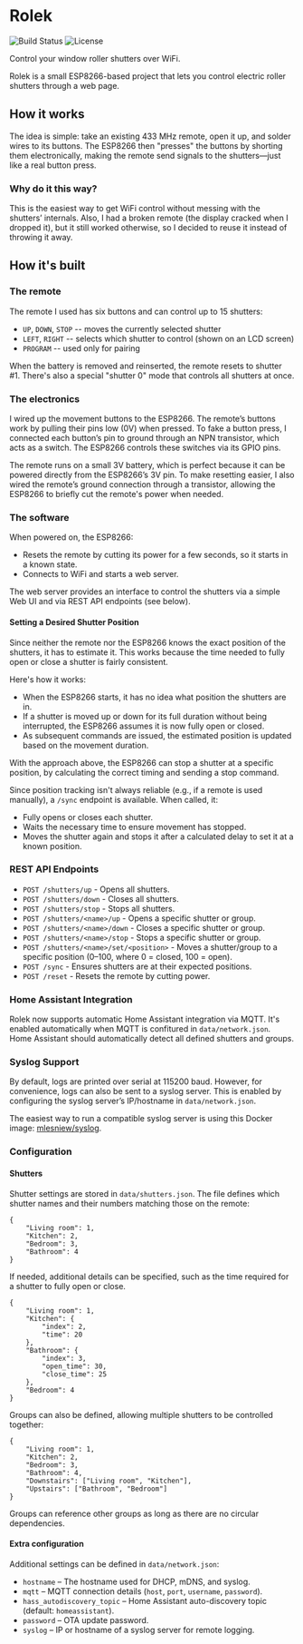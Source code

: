 # Rolek

![Build Status](https://img.shields.io/github/actions/workflow/status/mlesniew/rolek/ci.yml)
![License](https://img.shields.io/github/license/mlesniew/rolek)

Control your window roller shutters over WiFi.

Rolek is a small ESP8266-based project that lets you control electric roller shutters through a web page.


## How it works

The idea is simple: take an existing 433 MHz remote, open it up, and solder wires to its buttons. The ESP8266 then
"presses" the buttons by shorting them electronically, making the remote send signals to the shutters—just like a
real button press.


### Why do it this way?

This is the easiest way to get WiFi control without messing with the shutters’ internals. Also, I had a broken
remote (the display cracked when I dropped it), but it still worked otherwise, so I decided to reuse it instead of
throwing it away.


## How it's built

### The remote

The remote I used has six buttons and can control up to 15 shutters:
  * `UP`, `DOWN`, `STOP` -- moves the currently selected shutter
  * `LEFT`, `RIGHT` -- selects which shutter to control (shown on an LCD screen)
  * `PROGRAM` -- used only for pairing

When the battery is removed and reinserted, the remote resets to shutter #1. There's also a special "shutter 0" mode
that controls all shutters at once.


### The electronics

I wired up the movement buttons to the ESP8266.  The remote’s buttons work by pulling their pins low (0V) when pressed.
To fake a button press, I connected each button’s pin to ground through an NPN transistor, which acts as a switch. The
ESP8266 controls these switches via its GPIO pins.

The remote runs on a small 3V battery, which is perfect because it can be powered directly from the ESP8266’s 3V pin.
To make resetting easier, I also wired the remote’s ground connection through a transistor, allowing the ESP8266 to
briefly cut the remote's power when needed.


### The software

When powered on, the ESP8266:
  * Resets the remote by cutting its power for a few seconds, so it starts in a known state.
  * Connects to WiFi and starts a web server.

The web server provides an interface to control the shutters via a simple Web UI and via REST API endpoints (see below).

#### Setting a Desired Shutter Position

Since neither the remote nor the ESP8266 knows the exact position of the shutters, it has to estimate it.  This works because
the time needed to fully open or close a shutter is fairly consistent.

Here's how it works:
  * When the ESP8266 starts, it has no idea what position the shutters are in.
  * If a shutter is moved up or down for its full duration without being interrupted, the ESP8266 assumes it is now fully
    open or closed.
  * As subsequent commands are issued, the estimated position is updated based on the movement duration.

With the approach above, the ESP8266 can stop a shutter at a specific position, by calculating the correct timing and
sending a stop command.

Since position tracking isn't always reliable (e.g., if a remote is used manually), a `/sync` endpoint is available.
When called, it:
  * Fully opens or closes each shutter.
  * Waits the necessary time to ensure movement has stopped.
  * Moves the shutter again and stops it after a calculated delay to set it at a known position.


### REST API Endpoints

  * `POST /shutters/up` - Opens all shutters.
  * `POST /shutters/down` - Closes all shutters.
  * `POST /shutters/stop` - Stops all shutters.
  * `POST /shutters/<name>/up` - Opens a specific shutter or group.
  * `POST /shutters/<name>/down` - Closes a specific shutter or group.
  * `POST /shutters/<name>/stop` - Stops a specific shutter or group.
  * `POST /shutters/<name>/set/<position>` - Moves a shutter/group to a specific position (0–100, where 0 = closed, 100 = open).
  * `POST /sync` - Ensures shutters are at their expected positions.
  * `POST /reset` - Resets the remote by cutting power.


### Home Assistant Integration

Rolek now supports automatic Home Assistant integration via MQTT.  It's enabled automatically when MQTT is confitured in
`data/network.json`.  Home Assistant should automatically detect all defined shutters and groups.


### Syslog Support

By default, logs are printed over serial at 115200 baud.  However, for convenience, logs can also be sent to a syslog server.
This is enabled by configuring the syslog server’s IP/hostname in `data/network.json`.

The easiest way to run a compatible syslog server is using this Docker image: [mlesniew/syslog](https://hub.docker.com/r/mlesniew/syslog).


### Configuration

#### Shutters

Shutter settings are stored in `data/shutters.json`.  The file defines which shutter names and their numbers matching those on the remote:

```
{
    "Living room": 1,
    "Kitchen": 2,
    "Bedroom": 3,
    "Bathroom": 4
}
```

If needed, additional details can be specified, such as the time required for a shutter to fully open or close. 

```
{
    "Living room": 1,
    "Kitchen": {
        "index": 2,
        "time": 20
    },
    "Bathroom": {
        "index": 3,
        "open_time": 30,
        "close_time": 25
    },
    "Bedroom": 4
}
```

Groups can also be defined, allowing multiple shutters to be controlled together:

```
{
    "Living room": 1,
    "Kitchen": 2,
    "Bedroom": 3,
    "Bathroom": 4,
    "Downstairs": ["Living room", "Kitchen"],
    "Upstairs": ["Bathroom", "Bedroom"]
}
```

Groups can reference other groups as long as there are no circular dependencies.

#### Extra configuration

Additional settings can be defined in `data/network.json`:

  * `hostname` – The hostname used for DHCP, mDNS, and syslog.
  * `mqtt` – MQTT connection details (`host`, `port`, `username`, `password`).
  * `hass_autodiscovery_topic` – Home Assistant auto-discovery topic (default: `homeassistant`).
  * `password` – OTA update password.
  * `syslog` – IP or hostname of a syslog server for remote logging.
